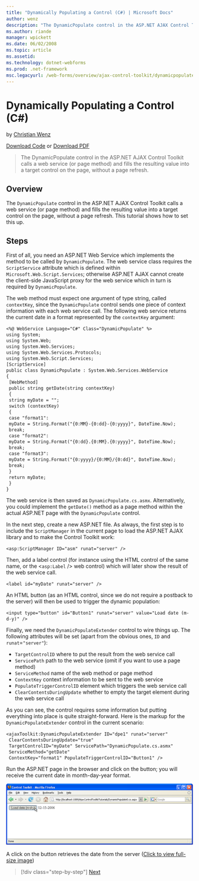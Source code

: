 ```yaml
---
title: "Dynamically Populating a Control (C#) | Microsoft Docs"
author: wenz
description: "The DynamicPopulate control in the ASP.NET AJAX Control Toolkit calls a web service (or page method) and fills the resulting value into a target control on t..."
ms.author: riande
manager: wpickett
ms.date: 06/02/2008
ms.topic: article
ms.assetid: 
ms.technology: dotnet-webforms
ms.prod: .net-framework
msc.legacyurl: /web-forms/overview/ajax-control-toolkit/dynamicpopulate/dynamically-populating-a-control-cs
---
```

Dynamically Populating a Control (C#)
====================
by [Christian Wenz](https://github.com/wenz)

[Download Code](http://download.microsoft.com/download/d/8/f/d8f2f6f9-1b7c-46ad-9252-e1fc81bdea3e/dynamicpopulate0.cs.zip) or [Download PDF](http://download.microsoft.com/download/b/6/a/b6ae89ee-df69-4c87-9bfb-ad1eb2b23373/dynamicpopulate0CS.pdf)

> The DynamicPopulate control in the ASP.NET AJAX Control Toolkit calls a web service (or page method) and fills the resulting value into a target control on the page, without a page refresh.


## Overview

The `DynamicPopulate` control in the ASP.NET AJAX Control Toolkit calls a web service (or page method) and fills the resulting value into a target control on the page, without a page refresh. This tutorial shows how to set this up.

## Steps

First of all, you need an ASP.NET Web Service which implements the method to be called by `DynamicPopulate`. The web service class requires the `ScriptService` attribute which is defined within `Microsoft.Web.Script.Services`; otherwise ASP.NET AJAX cannot create the client-side JavaScript proxy for the web service which in turn is required by `DynamicPopulate`.

The web method must expect one argument of type string, called `contextKey`, since the `DynamicPopulate` control sends one piece of context information with each web service call. The following web service returns the current date in a format represented by the `contextKey` argument:

    <%@ WebService Language="C#" Class="DynamicPopulate" %>
    using System;
    using System.Web;
    using System.Web.Services;
    using System.Web.Services.Protocols;
    using System.Web.Script.Services;
    [ScriptService]
    public class DynamicPopulate : System.Web.Services.WebService
    {
     [WebMethod]
     public string getDate(string contextKey)
     {
     string myDate = "";
     switch (contextKey)
     {
     case "format1":
     myDate = String.Format("{0:MM}-{0:dd}-{0:yyyy}", DateTime.Now);
     break;
     case "format2":
     myDate = String.Format("{0:dd}.{0:MM}.{0:yyyy}", DateTime.Now);
     break;
     case "format3":
     myDate = String.Format("{0:yyyy}/{0:MM}/{0:dd}", DateTime.Now);
     break;
     }
     return myDate;
     }
    }

The web service is then saved as `DynamicPopulate.cs.asmx`. Alternatively, you could implement the `getDate()` method as a page method within the actual ASP.NET page with the `DynamicPopulate` control.

In the next step, create a new ASP.NET file. As always, the first step is to include the `ScriptManager` in the current page to load the ASP.NET AJAX library and to make the Control Toolkit work:

    <asp:ScriptManager ID="asm" runat="server" />

Then, add a label control (for instance using the HTML control of the same name, or the &lt;`asp:Label` /&gt; web control) which will later show the result of the web service call.

    <label id="myDate" runat="server" />

An HTML button (as an HTML control, since we do not require a postback to the server) will then be used to trigger the dynamic population:

    <input type="button" id="Button1" runat="server" value="Load date (m-d-y)" />

Finally, we need the `DynamicPopulateExtender` control to wire things up. The following attributes will be set (apart from the obvious ones, `ID` and `runat`=`"server"`):

- `TargetControlID` where to put the result from the web service call
- `ServicePath` path to the web service (omit if you want to use a page method)
- `ServiceMethod` name of the web method or page method
- `ContextKey` context information to be sent to the web service
- `PopulateTriggerControlID` element which triggers the web service call
- `ClearContentsDuringUpdate` whether to empty the target element during the web service call

As you can see, the control requires some information but putting everything into place is quite straight-forward. Here is the markup for the `DynamicPopulateExtender` control in the current scenario:

    <ajaxToolkit:DynamicPopulateExtender ID="dpe1" runat="server"
     ClearContentsDuringUpdate="true"
     TargetControlID="myDate" ServicePath="DynamicPopulate.cs.asmx"
     ServiceMethod="getDate"
     ContextKey="format1" PopulateTriggerControlID="Button1" />

Run the ASP.NET page in the browser and click on the button; you will receive the current date in month-day-year format.


[![A click on the button retrieves the date from the server](dynamically-populating-a-control-cs/_static/image2.png)](dynamically-populating-a-control-cs/_static/image1.png)

A click on the button retrieves the date from the server ([Click to view full-size image](dynamically-populating-a-control-cs/_static/image3.png))

>[!div class="step-by-step"] [Next](dynamically-populating-a-control-using-javascript-code-cs.md)